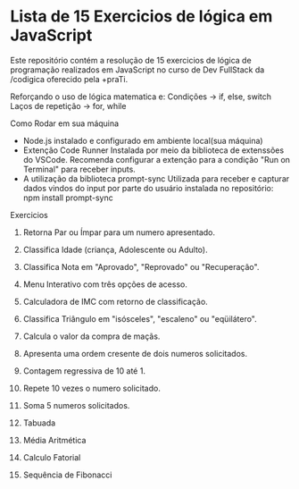 # Lista de 15 Exercicios de lógica em JavaScript

Este repositório contém a resolução de 15 exercicios de lógica de programação realizados em JavaScript no curso de Dev FullStack da /codigica oferecido pela +praTi.

Reforçando o uso de lógica matematica e:
Condições -> if, else, switch
Laços de repetição -> for, while

Como Rodar em sua máquina
- Node.js instalado e configurado em ambiente local(sua máquina)
- Extenção Code Runner
    Instalada por meio da biblioteca de extenssões do VSCode.
    Recomenda configurar a extenção para a condição "Run on Terminal" para receber inputs.
- A utilização da biblioteca prompt-sync 
Utilizada para receber e capturar dados vindos do input por parte do usuário
instalada no repositório:
    npm install prompt-sync

Exercicios
1. Retorna Par ou Ímpar para um numero apresentado.
2. Classifica Idade (criança, Adolescente ou Adulto).
3. Classifica Nota em "Aprovado", "Reprovado" ou "Recuperação".
4. Menu Interativo com três opções de acesso.
5. Calculadora de IMC com retorno de classificação.
6. Classifica Triângulo em "isósceles", "escaleno" ou "eqüilátero".
7. Calcula o valor da compra de maçãs.
8. Apresenta uma ordem cresente de dois numeros solicitados.
9. Contagem regressiva de 10 até 1.
10. Repete 10 vezes o numero solicitado.
11. Soma 5 numeros solicitados.

12. Tabuada
13. Média Aritmética
14. Calculo Fatorial
15. Sequência de Fibonacci